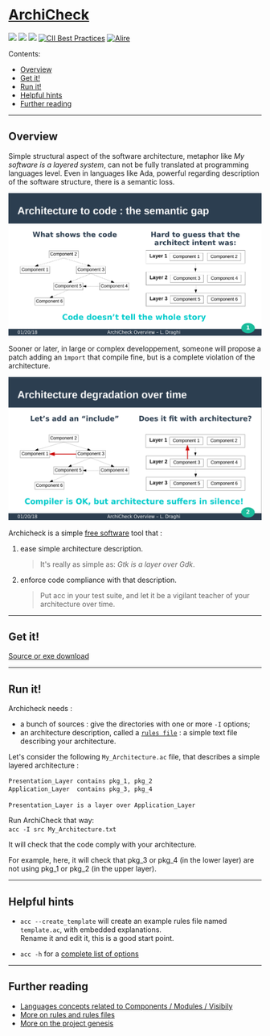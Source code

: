 <!-- omit from toc -->
[ArchiCheck](http://lionel.draghi.free.fr/Archicheck/index.html)
================================================================

![](generated_img/version.svg) ![](generated_img/tests_ok.svg) ![](generated_img/tests_ko.svg) [![CII Best Practices](https://bestpractices.coreinfrastructure.org/projects/1625/badge)](https://bestpractices.coreinfrastructure.org/projects/1625) [![Alire](https://img.shields.io/endpoint?url=https://alire.ada.dev/badges/archicheck.json)](https://alire.ada.dev/crates/archicheck.html)

Contents:
- [Overview](#overview)
- [Get it!](#get-it)
- [Run it!](#run-it)
- [Helpful hints](#helpful-hints)
- [Further reading](#further-reading)

---------------------------------------------------------------------

## Overview

Simple structural aspect of the software architecture, metaphor like *My software is a layered system*, can not be fully translated at programming languages level. Even in languages like Ada, powerful regarding description of the software structure, there is a semantic loss.

![The code doesn't tell the whole story!](semantic_gap.png)

Sooner or later, in large or complex developpement, someone will propose a patch adding an `ìmport` that compile fine, but is a complete violation of the architecture.

![Architecture degradation over time](architecture_degradation.png)

Archicheck is a simple [free software](copying.md) tool that :

1. ease simple architecture description.  
   > It's really as simple as: _Gtk is a layer over Gdk_.
2. enforce code compliance with that description.  
   > Put acc in your test suite, and let it be a vigilant teacher of your architecture over time.

---------------------------------------------------------------------

## Get it!

[Source or exe download](building.md)

---------------------------------------------------------------------

## Run it!

Archicheck needs :

- a bunch of sources : give the directories with one or more `-I` options;
- an architecture description, called a [`rules file`](rules.md) : a simple text file describing your architecture.

Let's consider the following `My_Architecture.ac` file, that describes a simple layered architecture :

```
Presentation_Layer contains pkg_1, pkg_2
Application_Layer  contains pkg_3, pkg_4

Presentation_Layer is a layer over Application_Layer
```

Run ArchiCheck that way:  
`acc -I src My_Architecture.txt`  

It will check that the code comply with your architecture.

For example, here, it will check that pkg_3 or pkg_4 (in the lower layer) are not using pkg_1 or pkg_2 (in the upper layer).

---------------------------------------------------------------------

## Helpful hints

- `acc --create_template` will create an example rules file named `template.ac`, with embedded explanations.  
Rename it and edit it, this is a good start point.


- `acc -h` for a [complete list of options](cmd_line.md)


---------------------------------------------------------------------

## Further reading

- [Languages concepts related to Components / Modules / Visibily](acc_concepts.md)
- [More on rules and rules files](rules.md)
- [More on the project genesis](why.md)

